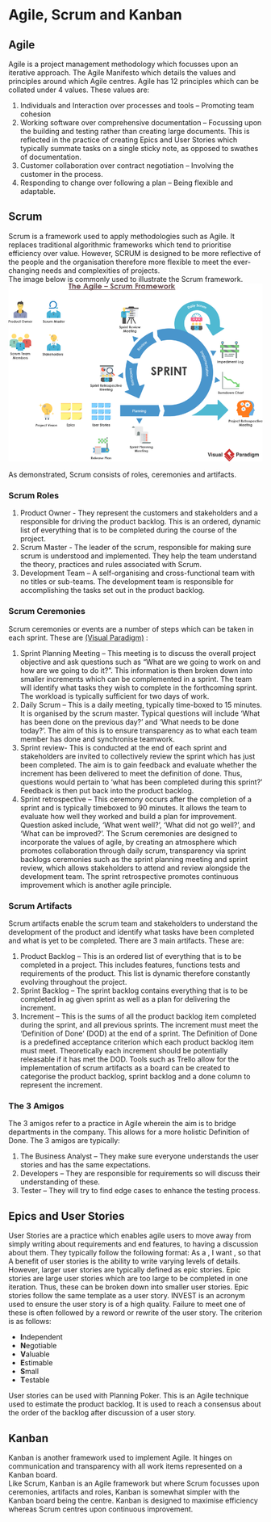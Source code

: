 # Agile, Scrum and Kanban  

## Agile
Agile is a project management methodology which focusses upon an iterative approach. 
The Agile Manifesto which details the values and principles around which Agile centres. Agile has 12 principles which can be collated under 4 values. These values are:
1. Individuals and Interaction over processes and tools – Promoting team cohesion
2. Working software over comprehensive documentation – Focussing upon the building and testing rather than creating large documents. This is reflected in the practice of creating Epics and User Stories which typically summate tasks on a single sticky note, as opposed to swathes of documentation. 
3. Customer collaboration over contract negotiation – Involving the customer in the process.
4. Responding to change over following a plan – Being flexible and adaptable. 

## Scrum
Scrum is a framework used to apply methodologies such as Agile. It replaces traditional algorithmic frameworks which tend to prioritise efficiency over value. However, SCRUM is designed to be more reflective of the people and the organisation therefore more flexible
to meet the ever-changing needs and complexities of projects.  
The image below is commonly used to illustrate the Scrum framework. 
![Scrum Framework](https://github.com/A-Ahmed100216/Agile/blob/main/scrum_framework.png)   

As demonstrated, Scrum consists of roles, ceremonies and artifacts. 

### Scrum Roles
  1. Product Owner - They represent the customers and stakeholders and a responsible for driving the product backlog. This is an ordered, dynamic list of everything that is to be completed during the course of the project.
  2. Scrum Master - The leader of the scrum, responsible for making sure scrum is understood and implemented. They help the team understand the theory, practices and rules associated with Scrum.
  3. Development Team – A self-organising and cross-functional team with no titles or sub-teams. The development team is responsible for accomplishing the tasks set out in the product backlog. 

### Scrum Ceremonies
Scrum ceremonies or events are a number of steps which can be taken in each sprint. These are [(Visual Paradigm)](https://www.visual-paradigm.com/scrum/what-are-scrum-ceremonies/) : 
1. Sprint Planning Meeting – This meeting is to discuss the overall project objective and ask questions such as “What are we going to work on and how are we going to do it?”. This information is then broken down into smaller increments which can be complemented in a sprint. The team will identify what tasks they wish to complete in the forthcoming sprint. The workload is typically sufficient for two days of work. 
2. Daily Scrum – This is a daily meeting, typically time-boxed to 15 minutes. It is organised by the scrum master. Typical questions will include ‘What has been done on the previous day?’ and ‘What needs to be done today?’. The aim of this is to ensure transparency as to what each team member has done and synchronise teamwork. 
3. Sprint review- This is conducted at the end of each sprint and stakeholders are invited to collectively review the sprint which has just been completed. The aim is to gain feedback and evaluate whether the increment has been delivered to meet the definition of done.  Thus, questions would pertain to ‘what has been completed during this sprint?’ Feedback is then put back into the product backlog. 
4. Sprint retrospective – This ceremony occurs after the completion of a sprint and is typically timeboxed to 90 minutes. It allows the team to evaluate how well they worked and build a plan for improvement. Question asked include, ‘What went well?’, ‘What did not go well?’, and ‘What can be improved?’. 
The Scrum ceremonies are designed to incorporate the values of agile, by creating an atmosphere which promotes collaboration through daily scrum, transparency via sprint backlogs ceremonies such as the sprint planning meeting and sprint review, which allows stakeholders to attend and review alongside the development team. The sprint retrospective promotes continuous improvement which is another agile principle.

### Scrum Artifacts 
Scrum artifacts enable the scrum team and stakeholders to understand the development of the product and identify what tasks have been completed and what is yet to be completed. There are 3 main artifacts. These are:
1. Product Backlog – This is an ordered list of everything that is to be completed in a project. This includes features, functions tests and requirements of the product. This list is dynamic therefore constantly evolving throughout the project. 
2. Sprint Backlog – The sprint backlog contains everything that is to be completed in ag given sprint as well as a plan for delivering the increment. 
3. Increment – This is the sums of all the product backlog item completed during the sprint, and all previous sprints. The increment must meet the ‘Definition of Done’ (DOD) at the end of a sprint. The Definition of Done is a predefined acceptance criterion which each product backlog item must meet. Theoretically each increment should be potentially releasable if it has met the DOD. 
Tools such as Trello allow for the implementation of scrum artifacts as a board can be created to categorise the product backlog, sprint backlog and a done column to represent the increment. 

### The 3 Amigos
The 3 amigos refer to a practice in Agile wherein the aim is to bridge departments in the company. This allows for a more holistic Definition of Done. The 3 amigos are typically:
1. The Business Analyst – They make sure everyone understands the user stories and has the same expectations.
2. Developers – They are responsible for requirements so will discuss their understanding of these.
3. Tester – They will try to find edge cases to enhance the testing process.  


## Epics and User Stories
User Stories are a practice which enables agile users to move away from simply writing about requirements and end features, to having a discussion about them. 
They typically follow the following format:
As a <role>, I want <task>, so that <goal>
A benefit of user stories is the ability to write varying levels of details. However, larger user stories are typically defined as epic stories. Epic stories are large user stories which are too large to be completed in one iteration. Thus, these can be broken down into smaller user stories. Epic stories follow the same template as a user story.
INVEST is an acronym used to ensure the user story is of a high quality. Failure to meet one of these is often followed by a reword or rewrite of the user story. The criterion is as follows:
* **I**ndependent 
* **N**egotiable
* **V**aluable
* **E**stimable
* **S**mall
* **T**estable 

User stories can be used with Planning Poker. This is an Agile technique used to estimate the product backlog. 
It is used to reach a consensus about the order of the backlog after discussion of a user story. 

## Kanban 
Kanban is another framework used to implement Agile. It hinges on communication
and transparency with all work items represented on a Kanban board.  
Like Scrum, Kanban is an Agile framework but where Scrum focusses upon ceremonies, artifacts and roles, Kanban is somewhat simpler with the Kanban board being the centre. Kanban is designed to maximise efficiency whereas Scrum centres upon continuous improvement. 

